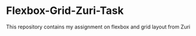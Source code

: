 # Flexbox-Grid-Zuri-Task
This repository contains my assignment on flexbox and grid layout from Zuri
